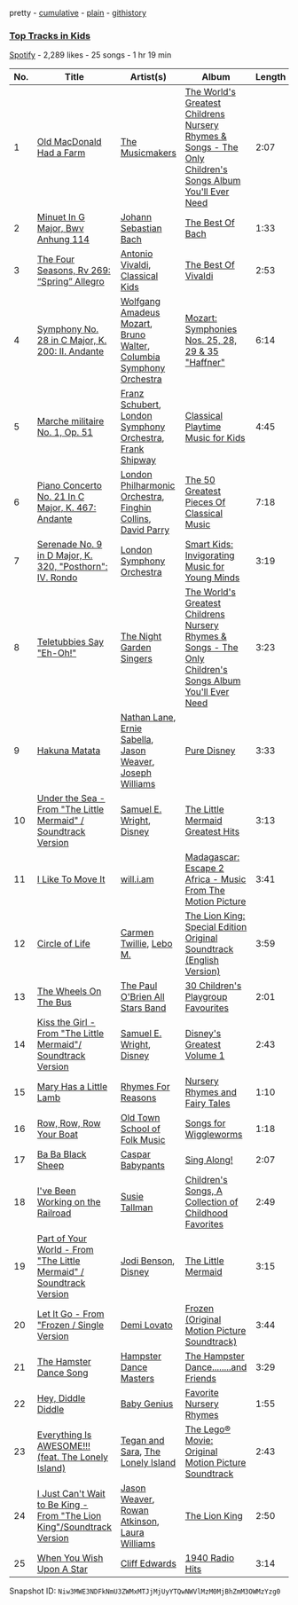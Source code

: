 pretty - [cumulative](/playlists/cumulative/5BQyCxfPfCno0PuTqkZUgb.md) - [plain](/playlists/plain/5BQyCxfPfCno0PuTqkZUgb) - [githistory](https://github.githistory.xyz/mackorone/spotify-playlist-archive/blob/main/playlists/plain/5BQyCxfPfCno0PuTqkZUgb)

### [Top Tracks in Kids](https://open.spotify.com/playlist/5BQyCxfPfCno0PuTqkZUgb)

> 

[Spotify](https://open.spotify.com/user/spotify) - 2,289 likes - 25 songs - 1 hr 19 min

| No. | Title | Artist(s) | Album | Length |
|---|---|---|---|---|
| 1 | [Old MacDonald Had a Farm](https://open.spotify.com/track/1SmPKOtxa32VN7aadce3S5) | [The Musicmakers](https://open.spotify.com/artist/5tpuZxtXHqCdBnAMsw0Cj7) | [The World's Greatest Childrens Nursery Rhymes & Songs \- The Only Children's Songs Album You'll Ever Need](https://open.spotify.com/album/6TyCH9F6W6OqPyINuRcQ5k) | 2:07 |
| 2 | [Minuet In G Major, Bwv Anhung 114](https://open.spotify.com/track/2suBTirPXfwU2CiKuhdGSY) | [Johann Sebastian Bach](https://open.spotify.com/artist/5aIqB5nVVvmFsvSdExz408) | [The Best Of Bach](https://open.spotify.com/album/7BeTWpmzWPGxhHFubqAjPh) | 1:33 |
| 3 | [The Four Seasons, Rv 269: “Spring” Allegro](https://open.spotify.com/track/5604ScxQQfhqnmCjKjqHoN) | [Antonio Vivaldi](https://open.spotify.com/artist/2QOIawHpSlOwXDvSqQ9YJR), [Classical Kids](https://open.spotify.com/artist/1kbL7hm9fOpTJovrRQ1tpO) | [The Best Of Vivaldi](https://open.spotify.com/album/0JvHeOmsLThT2etWtWonZ7) | 2:53 |
| 4 | [Symphony No\. 28 in C Major, K\. 200: II\. Andante](https://open.spotify.com/track/6VomLhMW8LMi6XJlb0BJ96) | [Wolfgang Amadeus Mozart](https://open.spotify.com/artist/4NJhFmfw43RLBLjQvxDuRS), [Bruno Walter](https://open.spotify.com/artist/1p4YAX8Nh6LiW3uPd49oAR), [Columbia Symphony Orchestra](https://open.spotify.com/artist/1iNPygduJOu0JnzasoDVLE) | [Mozart: Symphonies Nos\. 25, 28, 29 & 35 "Haffner"](https://open.spotify.com/album/7whdgcwipGDfRdzHWsjQtg) | 6:14 |
| 5 | [Marche militaire No\. 1, Op\. 51](https://open.spotify.com/track/2hBgtZWgkoQ9FVIwVIucGz) | [Franz Schubert](https://open.spotify.com/artist/2p0UyoPfYfI76PCStuXfOP), [London Symphony Orchestra](https://open.spotify.com/artist/5yxyJsFanEAuwSM5kOuZKc), [Frank Shipway](https://open.spotify.com/artist/5tbMGsuiJGQnMJdpfXS2Go) | [Classical Playtime Music for Kids](https://open.spotify.com/album/5MDNLfMFC1KgfGLKEbSFTk) | 4:45 |
| 6 | [Piano Concerto No\. 21 In C Major, K\. 467: Andante](https://open.spotify.com/track/0YBswQN8htY5YUpyW0G3IJ) | [London Philharmonic Orchestra](https://open.spotify.com/artist/3PfJE6ebCbCHeuqO4BfNeA), [Finghin Collins](https://open.spotify.com/artist/5QM7h12RUoqgBHiY5OBCZs), [David Parry](https://open.spotify.com/artist/2dfDjeZroUd3LWmSFrAZCD) | [The 50 Greatest Pieces Of Classical Music](https://open.spotify.com/album/6bT2a1Pf9bLkh0dOoempKR) | 7:18 |
| 7 | [Serenade No\. 9 in D Major, K\. 320, "Posthorn": IV\. Rondo](https://open.spotify.com/track/6QtPTYnNwGRaOWiKxCTsQD) | [London Symphony Orchestra](https://open.spotify.com/artist/5yxyJsFanEAuwSM5kOuZKc) | [Smart Kids: Invigorating Music for Young Minds](https://open.spotify.com/album/16yyG4y6CzkLuxxQVlfBVd) | 3:19 |
| 8 | [Teletubbies Say "Eh\-Oh!"](https://open.spotify.com/track/6oHP3YfRoGmfKWfMmrLN6b) | [The Night Garden Singers](https://open.spotify.com/artist/02a37HJq6Mnat5YTtS8Chb) | [The World's Greatest Childrens Nursery Rhymes & Songs \- The Only Children's Songs Album You'll Ever Need](https://open.spotify.com/album/6TyCH9F6W6OqPyINuRcQ5k) | 3:23 |
| 9 | [Hakuna Matata](https://open.spotify.com/track/6OCR7t6wpkcblCtuGdChhd) | [Nathan Lane](https://open.spotify.com/artist/0P0do9GwiSgweSF6Ui3mrv), [Ernie Sabella](https://open.spotify.com/artist/0RH6EMxqfzCEB7QCSKQ4xr), [Jason Weaver](https://open.spotify.com/artist/5UdPkKWd8YNR5xGcmqH9QJ), [Joseph Williams](https://open.spotify.com/artist/5xk0kRuXn1zToTHpHAqpui) | [Pure Disney](https://open.spotify.com/album/54XqoB2iFVMeugL4NKKhQl) | 3:33 |
| 10 | [Under the Sea \- From "The Little Mermaid" / Soundtrack Version](https://open.spotify.com/track/6WXF2wCb3yeTuoGFyP7U5C) | [Samuel E\. Wright](https://open.spotify.com/artist/6Id8rcDNyBXPcgKQVfQ8rX), [Disney](https://open.spotify.com/artist/3xvaSlT4xsyk6lY1ESOspO) | [The Little Mermaid Greatest Hits](https://open.spotify.com/album/3fEvkXjnmWNotOWFrhnVjP) | 3:13 |
| 11 | [I Like To Move It](https://open.spotify.com/track/1VQ2FdkDQ6CnoxxIIomVWK) | [will.i.am](https://open.spotify.com/artist/085pc2PYOi8bGKj0PNjekA) | [Madagascar: Escape 2 Africa \- Music From The Motion Picture](https://open.spotify.com/album/6xzALceHwgpeBIy1zSEx9d) | 3:41 |
| 12 | [Circle of Life](https://open.spotify.com/track/0GrhBz0am9KFJ20MN9o6Lp) | [Carmen Twillie](https://open.spotify.com/artist/6O3ZB5Cz5CNT3wQWouKcNJ), [Lebo M.](https://open.spotify.com/artist/0zp9qNDSeYi3QEodhcKAAA) | [The Lion King: Special Edition Original Soundtrack \(English Version\)](https://open.spotify.com/album/6V642KcHwzOSyYGwH58kgO) | 3:59 |
| 13 | [The Wheels On The Bus](https://open.spotify.com/track/5OGEQZc9OwaYIIKfA35bC9) | [The Paul O'Brien All Stars Band](https://open.spotify.com/artist/4yHvX6BSc9IUxGOQLQdEEl) | [30 Children's Playgroup Favourites](https://open.spotify.com/album/5vQmTO1D45DMUfSR3wOh1B) | 2:01 |
| 14 | [Kiss the Girl \- From "The Little Mermaid"/ Soundtrack Version](https://open.spotify.com/track/5yxwEIMUMv9re3fsVDIZ9A) | [Samuel E\. Wright](https://open.spotify.com/artist/6Id8rcDNyBXPcgKQVfQ8rX), [Disney](https://open.spotify.com/artist/3xvaSlT4xsyk6lY1ESOspO) | [Disney's Greatest Volume 1](https://open.spotify.com/album/4xNCqk5KdkOQvdbaepGjTY) | 2:43 |
| 15 | [Mary Has a Little Lamb](https://open.spotify.com/track/2Ef55k82eUB4RnS1mckgPg) | [Rhymes For Reasons](https://open.spotify.com/artist/2ZY6UbKeVVWZ6gFMbwOIpj) | [Nursery Rhymes and Fairy Tales](https://open.spotify.com/album/0WPr0fMC7kQydcprIrzrXQ) | 1:10 |
| 16 | [Row, Row, Row Your Boat](https://open.spotify.com/track/3xh0W2HEfUNiYarHxyFcXi) | [Old Town School of Folk Music](https://open.spotify.com/artist/68xJjwAFcVSDmF9vTlnqi8) | [Songs for Wiggleworms](https://open.spotify.com/album/361VyP0uvGvbL8WdMnjAHt) | 1:18 |
| 17 | [Ba Ba Black Sheep](https://open.spotify.com/track/6rqY8aewgPpg4ILN96vo3f) | [Caspar Babypants](https://open.spotify.com/artist/4wwj0BGZ6T61LB1jBWdo0n) | [Sing Along!](https://open.spotify.com/album/6tFVwNrOsPIeRYRfuvVfsy) | 2:07 |
| 18 | [I've Been Working on the Railroad](https://open.spotify.com/track/7zLROKCX0LOiUQTqWqCurS) | [Susie Tallman](https://open.spotify.com/artist/3Sz0QcctlhJ47VT4T6Jlm7) | [Children's Songs, A Collection of Childhood Favorites](https://open.spotify.com/album/2hpCXcI0vyikYLQpkpxEi8) | 2:49 |
| 19 | [Part of Your World \- From "The Little Mermaid" / Soundtrack Version](https://open.spotify.com/track/5J4pDyvjRrYfcgHetKjKSj) | [Jodi Benson](https://open.spotify.com/artist/4mmMtabvFCKA6HfmVmitNH), [Disney](https://open.spotify.com/artist/3xvaSlT4xsyk6lY1ESOspO) | [The Little Mermaid](https://open.spotify.com/album/4YTduhQWfS0pOzQC4o0HcG) | 3:15 |
| 20 | [Let It Go \- From "Frozen / Single Version](https://open.spotify.com/track/0bTnB8YDYijhQbSWwpQYDU) | [Demi Lovato](https://open.spotify.com/artist/6S2OmqARrzebs0tKUEyXyp) | [Frozen \(Original Motion Picture Soundtrack\)](https://open.spotify.com/album/19dqa2yIehtaN4kBwpSEvP) | 3:44 |
| 21 | [The Hamster Dance Song](https://open.spotify.com/track/0t8vGVdJaU93uQYMNqViyf) | [Hampster Dance Masters](https://open.spotify.com/artist/3ZLMMHol7LDztLOrybTysw) | [The Hampster Dance........and Friends](https://open.spotify.com/album/3F2xfhgiMwtbLocLCSKOLB) | 3:29 |
| 22 | [Hey, Diddle Diddle](https://open.spotify.com/track/6Lb0zfbzPXY7eu1uYSBObl) | [Baby Genius](https://open.spotify.com/artist/2HLk2BpKlxhSErbR7ywV5j) | [Favorite Nursery Rhymes](https://open.spotify.com/album/4C1cUt5ZPlob47Sqo1Byg0) | 1:55 |
| 23 | [Everything Is AWESOME!!! \(feat\. The Lonely Island\)](https://open.spotify.com/track/3BaEKTqmjehu2qMDcv4UGk) | [Tegan and Sara](https://open.spotify.com/artist/5e1BZulIiYWPRm8yogwUYH), [The Lonely Island](https://open.spotify.com/artist/1f5GqyOPo0CkotzzRwviBu) | [The Lego® Movie: Original Motion Picture Soundtrack](https://open.spotify.com/album/4dt9zkhCdk7AwpYDSlyVyW) | 2:43 |
| 24 | [I Just Can't Wait to Be King \- From "The Lion King"/Soundtrack Version](https://open.spotify.com/track/0qxtQ8rf3W1nId3D2r0xH4) | [Jason Weaver](https://open.spotify.com/artist/5UdPkKWd8YNR5xGcmqH9QJ), [Rowan Atkinson](https://open.spotify.com/artist/5U4QDnlOlmZx9MHV45EoDE), [Laura Williams](https://open.spotify.com/artist/6wIj7GdxBjFtw6ySpzazwo) | [The Lion King](https://open.spotify.com/album/3YA5DdB3wSz4pdfEXoMyRd) | 2:50 |
| 25 | [When You Wish Upon A Star](https://open.spotify.com/track/2G6P7msbFcZL1jNSbWPv6k) | [Cliff Edwards](https://open.spotify.com/artist/0aeRagbqQCOKkVURrvcMrn) | [1940 Radio Hits](https://open.spotify.com/album/52i96f3mnLu92RgFaYnS9y) | 3:14 |

Snapshot ID: `Niw3MWE3NDFkNmU3ZWMxMTJjMjUyYTQwNWVlMzM0MjBhZmM3OWMzYzg0`